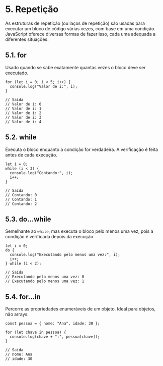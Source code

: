# 5. Repetição

As estruturas de repetição (ou laços de repetição) são usadas para executar um bloco de código várias vezes, com base em uma condição. JavaScript oferece diversas formas de fazer isso, cada uma adequada a diferentes situações.

## 5.1. for

Usado quando se sabe exatamente quantas vezes o bloco deve ser executado.

```
for (let i = 0; i < 5; i++) {
  console.log("Valor de i:", i);
}

// Saída
// Valor de i: 0
// Valor de i: 1
// Valor de i: 2
// Valor de i: 3
// Valor de i: 4
```

## 5.2. while

Executa o bloco enquanto a condição for verdadeira. A verificação é feita antes de cada execução.

```
let i = 0;
while (i < 3) {
  console.log("Contando:", i);
  i++;
}

// Saída
// Contando: 0
// Contando: 1
// Contando: 2
```

## 5.3. do...while

Semelhante ao `while`, mas executa o bloco pelo menos uma vez, pois a condição é verificada depois da execução.

```
let i = 0;
do {
  console.log("Executando pelo menos uma vez:", i);
  i++;
} while (i < 2);

// Saída
// Executando pelo menos uma vez: 0
// Executando pelo menos uma vez: 1
```

## 5.4. for...in

Percorre as propriedades enumeráveis de um objeto. Ideal para objetos, não arrays.

```
const pessoa = { nome: "Ana", idade: 30 };

for (let chave in pessoa) {
  console.log(chave + ":", pessoa[chave]);
}

// Saída
// nome: Ana
// idade: 30
```